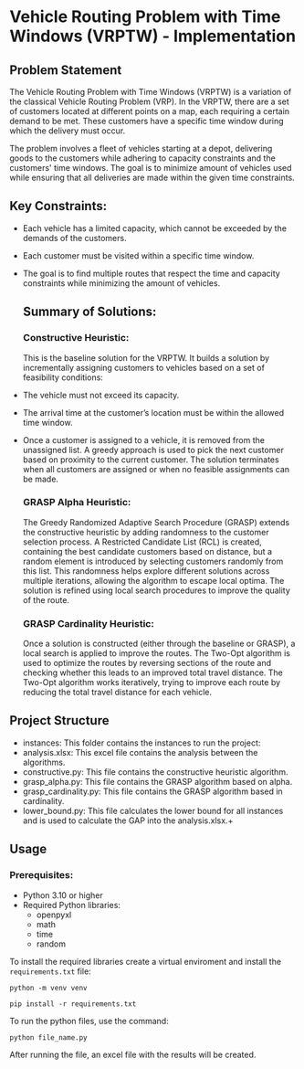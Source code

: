 # Vehicle Routing Problem with Time Windows (VRPTW) - Implementation


## Problem Statement

The Vehicle Routing Problem with Time Windows (VRPTW) is a variation of the classical Vehicle Routing Problem (VRP). In the VRPTW, there are a set of customers located at different points on a map, each requiring a certain demand to be met. These customers have a specific time window during which the delivery must occur.

The problem involves a fleet of vehicles starting at a depot, delivering goods to the customers while adhering to capacity constraints and the customers' time windows. The goal is to minimize amount of vehicles used while ensuring that all deliveries are made within the given time constraints.

## Key Constraints:

- Each vehicle has a limited capacity, which cannot be exceeded by the demands of the customers.
- Each customer must be visited within a specific time window.
- The goal is to find multiple routes that respect the time and capacity constraints while minimizing the amount of vehicles.

  ## Summary of Solutions:


  ### Constructive Heuristic:
  This is the baseline solution for the VRPTW. It builds a solution by incrementally assigning customers to vehicles based on a set of feasibility conditions:
- The vehicle must not exceed its capacity.
- The arrival time at the customer’s location must be within the allowed time window.
- Once a customer is assigned to a vehicle, it is removed from the unassigned list. A greedy approach is used to pick the next customer based on proximity to the current customer.
The solution terminates when all customers are assigned or when no feasible assignments can be made.

  ### GRASP Alpha Heuristic:
  The Greedy Randomized Adaptive Search Procedure (GRASP) extends the constructive heuristic by adding randomness to the customer selection process.
A Restricted Candidate List (RCL) is created, containing the best candidate customers based on distance, but a random element is introduced by selecting customers randomly from this list.
This randomness helps explore different solutions across multiple iterations, allowing the algorithm to escape local optima.
The solution is refined using local search procedures to improve the quality of the route.


  ### GRASP Cardinality Heuristic:
  Once a solution is constructed (either through the baseline or GRASP), a local search is applied to improve the routes.
The Two-Opt algorithm is used to optimize the routes by reversing sections of the route and checking whether this leads to an improved total travel distance.
The Two-Opt algorithm works iteratively, trying to improve each route by reducing the total travel distance for each vehicle.

## Project Structure

- instances: This folder contains the instances to run the project:
- analysis.xlsx: This excel file contains the analysis between the algorithms.
- constructive.py: This file contains the constructive heuristic algorithm.
- grasp_alpha.py: This file contains the GRASP algorithm based on alpha.
- grasp_cardinality.py: This file contains the GRASP algorithm based in cardinality.
- lower_bound.py: This file calculates the lower bound for all instances and is used to calculate the GAP into the analysis.xlsx.+


## Usage 


### Prerequisites:
- Python 3.10 or higher
- Required Python libraries:
  - openpyxl
  - math
  - time
  - random
 
To install the required libraries create a virtual enviroment and install the ```requirements.txt``` file:

```
python -m venv venv
```

```
pip install -r requirements.txt
```

To run the python files, use the command:

```
python file_name.py
```
After running the file, an excel file with the results will be created.




